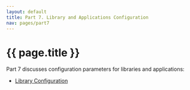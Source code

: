 ```yaml
---
layout: default
title: Part 7. Library and Applications Configuration
nav: pages/part7
---
```



{{ page.title }}
=============================================================

Part 7 discusses configuration parameters for libraries and applications:

-   [Library Configuration](ch_libconfig.html)


